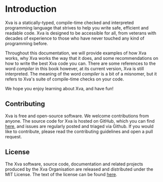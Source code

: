 # Introduction

Xva is a statically-typed, compile-time checked and interpreted programming language that strives to help you write safe, efficient and readable code. Xva is designed to be accessible for all, from veterans with decades of experience to those who have never touched any kind of programming before.

Throughout this documentation, we will provide examples of how Xva works, why Xva works the way that it does, and some recommendations on how to write the best Xva code you can. There are some references to the word _compiler_ in this book however, at its current version, Xva is still interpreted. The meaning of the word _compiler_ is a bit of a misnomer, but it refers to Xva's suite of compile-time checks on your code.

We hope you enjoy learning about Xva, and have fun!

## Contributing

Xva is free and open-source software. We welcome contributions from anyone. The source code for Xva is hosted on GitHub, which you can find [here](https://github.com/xva-lang/xva), and issues are regularly posted and triaged via Github. If you would like to contribute, please read the contributing guidelines and open a pull request.

## License

The Xva software, source code, documentation and related projects produced by the Xva Organisation are released and distributed under the MIT License. The text of the license can be found [here](../../LICENSE).
